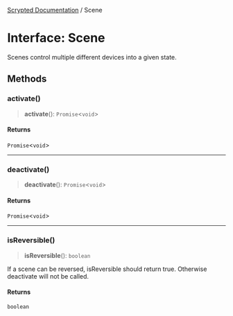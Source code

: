 [Scrypted Documentation](../globals.md) / Scene

# Interface: Scene

Scenes control multiple different devices into a given state.

## Methods

### activate()

> **activate**(): `Promise`\<`void`\>

#### Returns

`Promise`\<`void`\>

***

### deactivate()

> **deactivate**(): `Promise`\<`void`\>

#### Returns

`Promise`\<`void`\>

***

### isReversible()

> **isReversible**(): `boolean`

If a scene can be reversed, isReversible should return true. Otherwise deactivate will not be called.

#### Returns

`boolean`
